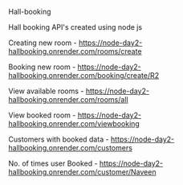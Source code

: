 Hall-booking

Hall booking API's created using node js

Creating new room - https://node-day2-hallbooking.onrender.com/rooms/create

Booking new room - https://node-day2-hallbooking.onrender.com/booking/create/R2

View available rooms - https://node-day2-hallbooking.onrender.com/rooms/all

View booked room - https://node-day2-hallbooking.onrender.com/viewbooking

Customers with booked data - https://node-day2-hallbooking.onrender.com/customers

No. of times user Booked - https://node-day2-hallbooking.onrender.com/customer/Naveen
